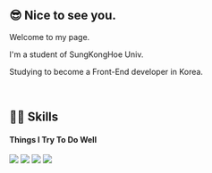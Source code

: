 <h2>😎 Nice to see you.</h2>
<p>Welcome to my page.</p>
<p>I'm a student of SungKongHoe Univ.</p>
<p>Studying to become a Front-End developer in Korea.</p>
<br> 
 
<h2>👨‍💻 Skills</h2>
<h4>Things I Try To Do Well  </h4>
<p>
  <img src="https://img.shields.io/badge/HTML5-E34F26?style=flat-square&logo=HTML5&logoColor=white" />
  <img src="https://img.shields.io/badge/CSS3-1572B6?style=flat-square&logo=CSS3&logoColor=white" />
  <img src="https://img.shields.io/badge/JavaScript-F7DF1E?style=flat-square&logo=JavaScript&logoColor=white" />
  <img src="https://img.shields.io/badge/React-61DAFB?style=flat-square&logo=React&logoColor=white" />
</p>


<!--
**NohWookJin/nohwookjin** is a ✨ _special_ ✨ repository because its `README.md` (this file) appears on your GitHub profile.

Here are some ideas to get you started:

- 🔭 I’m currently working on ...
- 🌱 I’m currently learning ...
- 👯 I’m looking to collaborate on ...
- 🤔 I’m looking for help with ...
- 💬 Ask me about ...
- 📫 How to reach me: ...
- 😄 Pronouns: ...
- ⚡ Fun fact: ...
-->
